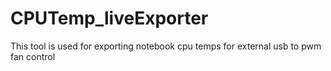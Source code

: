 # CPUTemp_liveExporter
 This tool is used for exporting notebook cpu temps for external usb to pwm fan control
